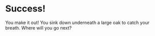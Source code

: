 # Success&excl;

You make it out! You sink down underneath a large oak to catch your breath. Where will you go next?

<!-- _Go to the city_
     _Go to the inn_ -->
